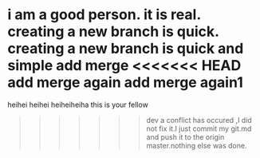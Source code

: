  i  am a good person.
it is real.
creating a new branch is  quick.
creating a new branch is quick and simple
add merge
<<<<<<< HEAD
add merge again
add merge again1
=======
heihei
heihei
heiheiheiha
this is your fellow
>>>>>>> dev
a conflict has occured ,I did not fix it.I just commit my git.md and push it to the origin master.nothing else was done.
